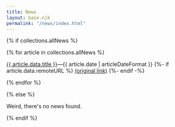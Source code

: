 ```yaml
---
title: News
layout: base.njk
permalink: "/news/index.html"
---
```


{% if collections.allNews %}

{% for article in collections.allNews %}

<a href="{{ article.url }}">{{ article.data.title }}</a>—{{ article.date | articleDateFormat }}
{%- if article.data.remoteURL %} <a href="{{article.data.remoteURL}}">(original link)</a> {%- endif -%}

{% endfor %}

{% else %}

Weird, there's no news found.

{% endif %}